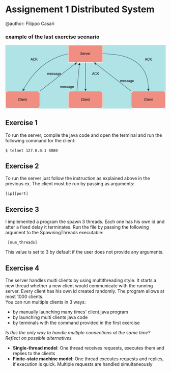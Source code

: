 # Assignement 1 Distributed System

@author: Filippo Casari

### example of the last exercise scenario
![alt text](images/distributedsystems.drawio.png)

## Exercise 1
To run the server, compile the java code and open the terminal and run the following command for the client:
```
$ telnet 127.0.0.1 8080
```
## Exercise 2
To run the server just follow the instruction as explained above in the previous ex. 
The client must be run by passing as arguments:
```
[ip][port]
```
## Exercise 3
I implemented a program the spawn 3 threads. Each one has his own id and after a fixed delay it terminates. 
Run the file by passing the following argument to the SpawningThreads executable:
```
 [num_threads]
```
 This value is set to 3 by default if the user does not provide any arguments.
## Exercise 4
The server handles multi clients by using multithreading style. It starts a new thread whether a new client would communicate with the running server. 
Every client has his own id created randomly. The program allows at most 1000 clients.  
You can run multiple clients in 3 ways:
- by manually launching many times' client.java program
- by launching multi clients java code
- by terminals with the command provided in the first exercise

*Is this the only way to handle multiple connections at the same time? Reflect on possible alternatives.*
- **Single-thread model**: One thread receives requests, executes them and replies to the clients
- **Finite-state machine model**: One thread executes requests and replies, if execution is quick. Multiple requests are handled simultaneously
